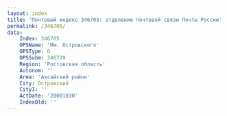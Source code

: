 ```yaml
---
layout: index
title: 'Почтовый индекс 346705: отделение почтовой связи Почты России'
permalink: /346705/
data:
    Index: 346705
    OPSName: 'Им. Островского'
    OPSType: О
    OPSSubm: 346739
    Region: 'Ростовская область'
    Autonom: ''
    Area: 'Аксайский район'
    City: Островский
    City1: ''
    ActDate: '20001030'
    IndexOld: ''
---
```

